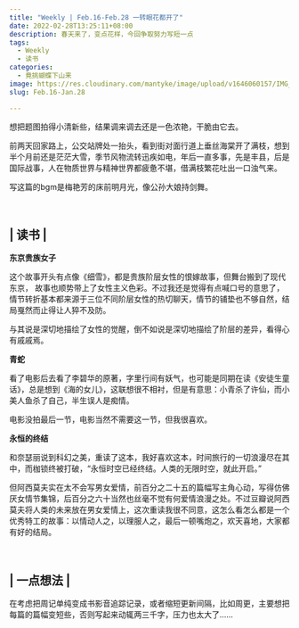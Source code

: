 ```yaml
---
title: "Weekly | Feb.16-Feb.28 一转眼花都开了"
date: 2022-02-28T13:25:11+08:00
description: 春天来了，变点花样，今回争取努力写短一点
tags:
  - Weekly
  - 读书
categories:
  - 竟挑蝴蝶下山来
image: https://res.cloudinary.com/mantyke/image/upload/v1646060157/IMG_2186_20220228-225501_rwe9g2.jpg
slug: Feb.16-Jan.28

---
```

<style>
.article-image img {
    display: none;
}  
</style>
想把题图拍得小清新些，结果调来调去还是一色浓艳，干脆由它去。

前两天回家路上，公交站牌处一抬头，看到街对面行道上垂丝海棠开了满枝，想到半个月前还是茫茫大雪，季节风物流转迅疾如电，年后一直多事，先是丰县，后是国际战事，人在物质世界与精神世界都疲惫不堪，借满枝繁花吐出一口浊气来。

写这篇的bgm是梅艳芳的床前明月光，像公孙大娘持剑舞。

<br>

## | 读书 |

**东京贵族女子**

这个故事开头有点像《细雪》，都是贵族阶层女性的恨嫁故事，但舞台搬到了现代东京， 故事也顺势带上了女性主义色彩。不过我还是觉得有点喊口号的意思了，情节转折基本都来源于三位不同阶层女性的热切聊天，情节的铺垫也不够自然，结局戛然而止得让人猝不及防。

与其说是深切地描绘了女性的觉醒，倒不如说是深切地描绘了阶层的差异，看得心有戚戚焉。

**青蛇**

看了电影后去看了李碧华的原著，字里行间有妖气，也可能是同期在读《安徒生童话》，总是想到《海的女儿》，这联想很不相衬，但是有意思：小青杀了许仙，而小美人鱼杀了自己，半生误人是痴情。

电影没拍最后一节，电影当然不需要这一节，但我很喜欢。

**永恒的终结**

和奈瑟丽说到科幻之美，重读了这本，我好喜欢这本，时间旅行的一切浪漫尽在其中，而枷锁终被打破，“永恒时空已经终结。人类的无限时空，就此开启。”

但阿西莫夫实在太不会写男女爱情，前百分之二十五的篇幅写主角心动，写得仿佛厌女情节集锦，后百分之六十当然也丝毫不觉有何爱情浪漫之处。不过豆瓣说阿西莫夫将人类的未来放在男女爱情上，这次重读我很不同意，这怎么看怎么都是一个优秀特工的故事：以情动人之，以理服人之，最后一顿嘴炮之，欢天喜地，大家都有好的结局。

<br>

## | 一点想法 |

在考虑把周记单纯变成书影音追踪记录，或者缩短更新间隔，比如周更，主要想把每篇的篇幅变短些，否则写起来动辄两三千字，压力也太大了……

<br>

